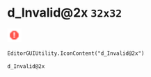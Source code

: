# d_Invalid@2x `32x32`
<img src="/img/d_Invalid.png" width=32 height=32>

``` CSharp
EditorGUIUtility.IconContent("d_Invalid@2x")
```
```
d_Invalid@2x
```
